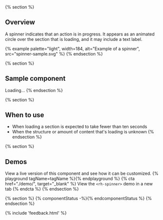 {% section %}
## Overview

A spinner indicates that an action is in progress. It appears as an animated circle over the section that is loading, and it may include a text label.

{% example palette="light",
           width=184,
           alt="Example of a spinner",
           src="spinner-sample.svg" %}
{% endsection %}

{% section %}
## Sample component
<rh-spinner>Loading...</rh-spinner>
{% endsection %}

{% section %}
  ## When to use
  - When loading a section is expected to take fewer than ten seconds
  - When the structure or amount of content that's loading is unknown
{% endsection %}

{% section %}
  ## Demos
  View a live version of this component and see how it can be customized.
  {% playground tagName=tagName %}{% endplayground %}
  {% cta href="./demo/", target="_blank" %}
    View the `<rh-spinner>` demo in a new tab
  {% endcta %}
{% endsection %}

{% section %}
{% componentStatus -%}{% endcomponentStatus %}
{% endsection %}

{% include 'feedback.html' %}